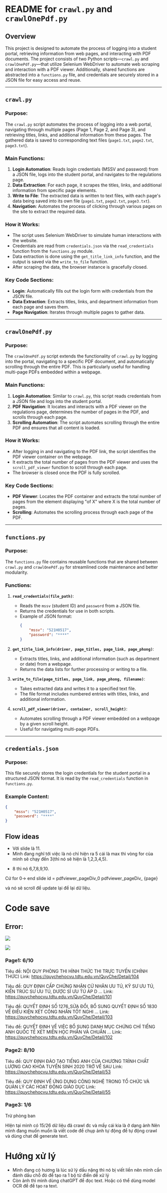 # README for `crawl.py` and `crawlOnePdf.py`

## Overview

This project is designed to automate the process of logging into a student portal, retrieving information from web pages, and interacting with PDF documents. The project consists of two Python scripts—`crawl.py` and `crawlOnePdf.py`—that utilize Selenium WebDriver to automate web scraping and interaction with a PDF viewer. Additionally, shared functions are abstracted into a `functions.py` file, and credentials are securely stored in a JSON file for easy access and reuse.

---

## `crawl.py`

### Purpose:
The `crawl.py` script automates the process of logging into a web portal, navigating through multiple pages (Page 1, Page 2, and Page 3), and retrieving titles, links, and additional information from these pages. The gathered data is saved to corresponding text files (`page1.txt`, `page2.txt`, `page3.txt`).

### Main Functions:
1. **Login Automation**: Reads login credentials (MSSV and password) from a JSON file, logs into the student portal, and navigates to the regulations page.
2. **Data Extraction**: For each page, it scrapes the titles, links, and additional information from specific page elements.
3. **Write to File**: The extracted data is written to text files, with each page's data being saved into its own file (`page1.txt`, `page2.txt`, `page3.txt`).
4. **Navigation**: Automates the process of clicking through various pages on the site to extract the required data.

### How it Works:
- The script uses Selenium WebDriver to simulate human interactions with the website.
- Credentials are read from `credentials.json` via the `read_credentials` function from the `functions.py` module.
- Data extraction is done using the `get_title_link_info` function, and the output is saved via the `write_to_file` function.
- After scraping the data, the browser instance is gracefully closed.

### Key Code Sections:
- **Login**: Automatically fills out the login form with credentials from the JSON file.
- **Data Extraction**: Extracts titles, links, and department information from each page and saves them.
- **Page Navigation**: Iterates through multiple pages to gather data.

---

## `crawlOnePdf.py`

### Purpose:
The `crawlOnePdf.py` script extends the functionality of `crawl.py` by logging into the portal, navigating to a specific PDF document, and automatically scrolling through the entire PDF. This is particularly useful for handling multi-page PDFs embedded within a webpage.

### Main Functions:
1. **Login Automation**: Similar to `crawl.py`, this script reads credentials from a JSON file and logs into the student portal.
2. **PDF Navigation**: It locates and interacts with a PDF viewer on the regulations page, determines the number of pages in the PDF, and scrolls through each page.
3. **Scrolling Automation**: The script automates scrolling through the entire PDF and ensures that all content is loaded.

### How it Works:
- After logging in and navigating to the PDF link, the script identifies the PDF viewer container on the webpage.
- It extracts the total number of pages from the PDF viewer and uses the `scroll_pdf_viewer` function to scroll through each page.
- The browser is closed once the PDF is fully scrolled.

### Key Code Sections:
- **PDF Viewer**: Locates the PDF container and extracts the total number of pages from the element displaying "of X" where X is the total number of pages.
- **Scrolling**: Automates the scrolling process through each page of the PDF.
  
---

## `functions.py`

### Purpose:
The `functions.py` file contains reusable functions that are shared between `crawl.py` and `crawlOnePdf.py` for streamlined code maintenance and better modularity.

### Functions:
1. **`read_credentials(file_path)`**:
   - Reads the `mssv` (student ID) and `password` from a JSON file.
   - Returns the credentials for use in both scripts.
   - Example of JSON format:
     ```json
     {
         "mssv": "521H0517",
         "password": "****"
     }
     ```

2. **`get_title_link_info(driver, page_titles, page_link, page_phong)`**:
   - Extracts titles, links, and additional information (such as department or date) from a webpage.
   - Returns the data lists for further processing or writing to a file.

3. **`write_to_file(page_titles, page_link, page_phong, filename)`**:
   - Takes extracted data and writes it to a specified text file.
   - The file format includes numbered entries with titles, links, and additional information.

4. **`scroll_pdf_viewer(driver, container, scroll_height)`**:
   - Automates scrolling through a PDF viewer embedded on a webpage by a given scroll height.
   - Useful for navigating multi-page PDFs.

---

## `credentials.json`

### Purpose:
This file securely stores the login credentials for the student portal in a structured JSON format. It is read by the `read_credentials` function in `functions.py`.

### Example Content:
```json
{
    "mssv": "521H0517",
    "password": "****"
}
```

## Flow ideas

- Với slide là 11. 
- Mình đang nghĩ tới việc là nó chỉ hiện ra 5 cái là max thì vòng for của mình sẽ chạy đến 3(thì nó sẽ hiện là 1,2,3,4,5). 
* 8 thì nó 6,7,8,9,10. 

Cứ for 0-> end slide
id = pdfviewer_pageDiv_0
pdfviewer_pageDiv_ {page}

và nó sẽ scroll để update lại để lại dữ liệu. 

# Code save

## Error:
![](../../assets/images/Pasted%20image%2020241031155412.png)

![](../../assets/images/Pasted%20image%2020241031155425.png)

 
### Page1: 6/10 
Tiêu đề: NỘI QUY PHÒNG THI HÌNH THỨC THI TRỰC TUYẾN (CHÍNH THỨC)
Link: https://quychehocvu.tdtu.edu.vn/QuyChe/Detail/104


Tiêu đề: QUY ĐỊNH CẤP CHỨNG NHẬN CỬ NHÂN ƯU TÚ, KỸ SƯ ƯU TÚ, KIẾN TRÚC SƯ ƯU TÚ, DƯỢC SĨ ƯU TÚ ÁP D …
Link: https://quychehocvu.tdtu.edu.vn/QuyChe/Detail/101

Tiêu đề: QUYẾT ĐỊNH SỐ 1276_SỬA ĐỔI, BỔ SUNG QUYẾT ĐỊNH SỐ 1830 VỀ ĐIỀU KIỆN XÉT CÔNG NHÂN TỐT NGHI …
Link: https://quychehocvu.tdtu.edu.vn/QuyChe/Detail/103

Tiêu đề: QUYẾT ĐỊNH VỀ VIỆC BỔ SUNG DANH MỤC CHỨNG CHỈ TIẾNG ANH QUỐC TẾ XÉT MIỄN HỌC PHẦN VÀ CHUẨN …
Link: https://quychehocvu.tdtu.edu.vn/QuyChe/Detail/102

### Page2: 8/10 
Tiêu đề: QUY ĐỊNH ĐÀO TẠO TIẾNG ANH CỦA CHƯƠNG TRÌNH CHẤT LƯỢNG CAO KHÓA TUYỂN SINH 2020 TRỞ VỀ SAU
Link: https://quychehocvu.tdtu.edu.vn/QuyChe/Detail/53

Tiêu đề: QUY ĐỊNH VỀ ỨNG DỤNG CÔNG NGHỆ TRONG TỔ CHỨC VÀ QUẢN LÝ CÁC HOẠT ĐỘNG GIÁO DỤC
Link: https://quychehocvu.tdtu.edu.vn/QuyChe/Detail/55

### Page3: 1/6
Trừ phòng ban 

HIện tại mình có 15/26 dữ liệu đã crawl đc và mấy cái kia là ở dạng ảnh Nên mình đang muốn muốn là viết code để chụp ảnh tự động để tự động crawl và dùng chat để generate text. 


# Hướng xử lý
- Mình đang có hương là lúc sử lý dấu nặng thì nó bị viết liền nên mình cần đánh dấu chỗ đó để tạo ra 1 bộ từ điển dể xử lý
- Còn ảnh thì mình dùng chatGPT để đọc text. Hoặc có thể dùng model OCR để để tạo ra text. 
